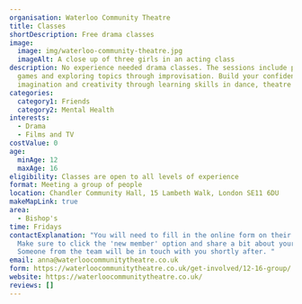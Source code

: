```yaml
---
organisation: Waterloo Community Theatre
title: Classes
shortDescription: Free drama classes
image:
  image: img/waterloo-community-theatre.jpg
  imageAlt: A close up of three girls in an acting class
description: No experience needed drama classes. The sessions include playing
  games and exploring topics through improvisation. Build your confidence,
  imagination and creativity through learning skills in dance, theatre and film.
categories:
  category1: Friends
  category2: Mental Health
interests:
  - Drama
  - Films and TV
costValue: 0
age:
  minAge: 12
  maxAge: 16
eligibility: Classes are open to all levels of experience
format: Meeting a group of people
location: Chandler Community Hall, 15 Lambeth Walk, London SE11 6DU
makeMapLink: true
area:
  - Bishop's
time: Fridays
contactExplanation: "You will need to fill in the online form on their website.
  Make sure to click the 'new member' option and share a bit about yourself.
  Someone from the team will be in touch with you shortly after. "
email: anna@waterloocommunitytheatre.co.uk
form: https://waterloocommunitytheatre.co.uk/get-involved/12-16-group/
website: https://waterloocommunitytheatre.co.uk/
reviews: []
---
```


